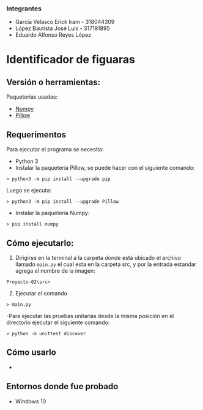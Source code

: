 ### Integrantes
- García Velasco Erick Iram  - 318044309
- López Bautista José Luis - 317191895
- Eduardo Alfonso Reyes López 
# Identificador de figuaras 

## Versión o herramientas:

Paqueterias usadas:
- [Numpy](https://numpy.org/)
- [Pillow](https://python-pillow.org/)

## Requerimentos
Para ejecutar el programa se necesita:
- Python 3
- Instalar la paquetería Pillow, se puede hacer con el siguiente comando: 
```
> python3 -m pip install --upgrade pip
```
Luego se ejecuta:
```
> python3 -m pip install --upgrade Pillow
```
- Instalar la paquetería Numpy:
```
> pip install numpy
```

## Cómo ejecutarlo:
1. Dirigirse en la terminal a la carpeta donde está ubicado el archivo llamado `main.py` el cual esta en la carpeta src, y por la entrada estandar agrega el nombre de la imagen: 
```
Proyecto-02\src>
```
2. Ejecutar el comando 

```
> main.py
```

-Para ejecutar las pruebas unitarias desde la misma posición en el directorio ejecutar el siguiente comando:

```
> python -m unittest discover
```

## Cómo usarlo
- 

## Entornos donde fue probado
- Windows 10
